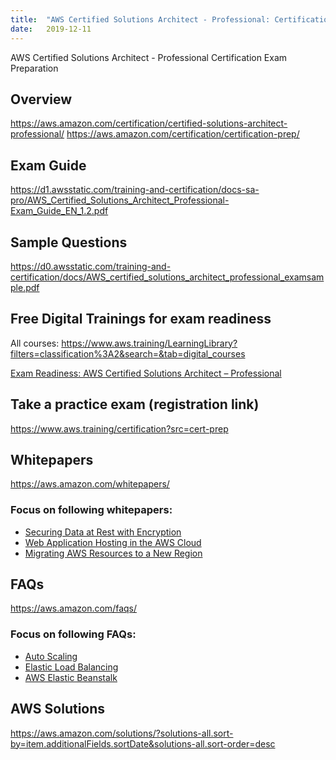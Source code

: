 ```yaml
---
title:  "AWS Certified Solutions Architect - Professional: Certification Preparation"
date:   2019-12-11
---
```


AWS Certified Solutions Architect - Professional Certification Exam Preparation

## Overview
https://aws.amazon.com/certification/certified-solutions-architect-professional/
https://aws.amazon.com/certification/certification-prep/

## Exam Guide
https://d1.awsstatic.com/training-and-certification/docs-sa-pro/AWS_Certified_Solutions_Architect_Professional-Exam_Guide_EN_1.2.pdf

## Sample Questions
https://d0.awsstatic.com/training-and-certification/docs/AWS_certified_solutions_architect_professional_examsample.pdf

## Free Digital Trainings for exam readiness
All courses:
https://www.aws.training/LearningLibrary?filters=classification%3A2&search=&tab=digital_courses

[Exam Readiness: AWS Certified Solutions Architect – Professional](https://www.aws.training/Details/eLearning?id=34737)

## Take a practice exam (registration link)
https://www.aws.training/certification?src=cert-prep

## Whitepapers
https://aws.amazon.com/whitepapers/

### Focus on following whitepapers:
- [Securing Data at Rest with Encryption](https://d0.awsstatic.com/whitepapers/aws-securing-data-at-rest-with-encryption.pdf) 
- [Web Application Hosting in the AWS Cloud](https://d0.awsstatic.com/whitepapers/aws-web-hosting-best-practices.pdf?refid=em_) 
- [Migrating AWS Resources to a New Region](http://d0.awsstatic.com/whitepapers/aws-migrate-resources-to-new-region.pdf?refid=70138000001adyu)

## FAQs
https://aws.amazon.com/faqs/

### Focus on following FAQs: 
- [Auto Scaling](https://aws.amazon.com/ec2/faqs/)
- [Elastic Load Balancing](https://aws.amazon.com/elasticloadbalancing/faqs/) 
- [AWS Elastic Beanstalk](https://aws.amazon.com/elasticbeanstalk/faqs/)
  
## AWS Solutions
https://aws.amazon.com/solutions/?solutions-all.sort-by=item.additionalFields.sortDate&solutions-all.sort-order=desc

